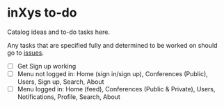 # inXys to-do

Catalog ideas and to-do tasks here.

Any tasks that are specified fully and determined to be worked on should go to [issues](https://github.com/VarynInc/inxys/issues).

- [ ] Get Sign up working
- [ ] Menu not logged in: Home (sign in/sign up), Conferences (Public), Users, Sign up, Search, About
- [ ] Menu logged in: Home (feed), Conferences (Public & Private), Users, Notifications, Profile, Search, About
